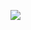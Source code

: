 <a href="https://linuxacademy.com" target="_blank"><img src="https://linuxacademy.com/site-content/uploads/2017/07/chromecast.png"></a>